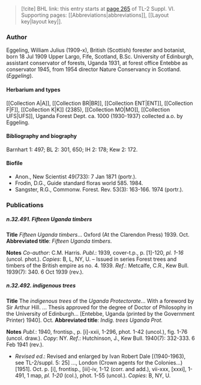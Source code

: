 > [!cite] BHL link: this entry starts at [page 265](https://www.biodiversitylibrary.org/item/103835#page/275/mode/1up) of TL-2 Suppl. VI.
> Supporting pages: [[Abbreviations|abbreviations]], [[Layout key|layout key]].

### Author

Eggeling, William Julius (1909-x), British (Scottish) forester and botanist, born 18 Jul 1909 Upper Largo, Fife, Scotland, B.Sc. University of Edinburgh, assistant conservator of forests, Uganda 1931, at forest office Entebbe as conservator 1945, from 1954 director Nature Conservancy in Scotland. (*Eggeling*).

#### Herbarium and types

[[Collection A|A]], [[Collection BR|BR]], [[Collection ENT|ENT]], [[Collection F|F]], [[Collection K|K]] (2385), [[Collection MO|MO]], [[Collection UFS|UFS]], Uganda Forest Dept. ca. 1000 (1930-1937) collected a.o. by Eggeling.

#### Bibliography and biography

Barnhart 1: 497; BL 2: 301, 650; IH 2: 178; Kew 2: 172.

#### Biofile

- Anon., New Scientist 49(733): 7 Jan 1871 (portr.).
- Frodin, D.G., Guide standard floras world 585. 1984.
- Sangster, R.G., Commonw. Forest. Rev. 53(3): 163-166. 1974 (portr.).

### Publications

##### n.32.491. Fifteen Uganda timbers

**Title**
*Fifteen Uganda timbers*... Oxford (At the Clarendon Press) 1939. Oct.
**Abbreviated title**: *Fifteen Uganda timbers*.

**Notes**
*Co-author*: C.M. Harris.
*Publ*.: 1939, cover-t.p., p. \[1\]-120, *pl. 1-16* (uncol. phot.). *Copies*: B, L, NY, U. – Issued in series Forest trees and timbers of the British empire as no. 4. 1939.
*Ref*.: Metcalfe, C.R., Kew Bull. 1939(7): 340. 6 Oct 1939 (rev.).

##### n.32.492. indigenous trees

**Title**
The *indigenous trees* of the *Uganda Protectorate*... With a foreword by Sir Arthur Hill. ... Thesis approved for the degree of Doctor of Philosophy in the University of Edinburgh... \[Entebbe, Uganda (printed by the Government Printer) 1940\]. Oct.
**Abbreviated title**: *Indig. trees Uganda Prot.*

**Notes**
*Publ*.: 1940, frontisp., p. \[i\]-xxii, 1-296, phot. 1-42 (uncol.), fig. 1-76 (uncol. draw.). *Copy*: NY.
*Ref*.: Hutchinson, J., Kew Bull. 1940(7): 332-333. 6 Feb 1941 (rev.).
- *Revised ed*.: Revised and enlarged by Ivan Robert Dale \[(1940-1963), see TL-2/suppl. 5: 25\] ..., London (Crown agents for the Colonies...) \[1951\]. Oct. p. \[i\], frontisp., \[iii\]-iv, 1-12 (corr. and add.), vii-xxx, \[xxxi\], 1-491, 1 map, *pl. 1-20* (col.), phot. 1-55 (uncol.). *Copies*: B, NY, U.

